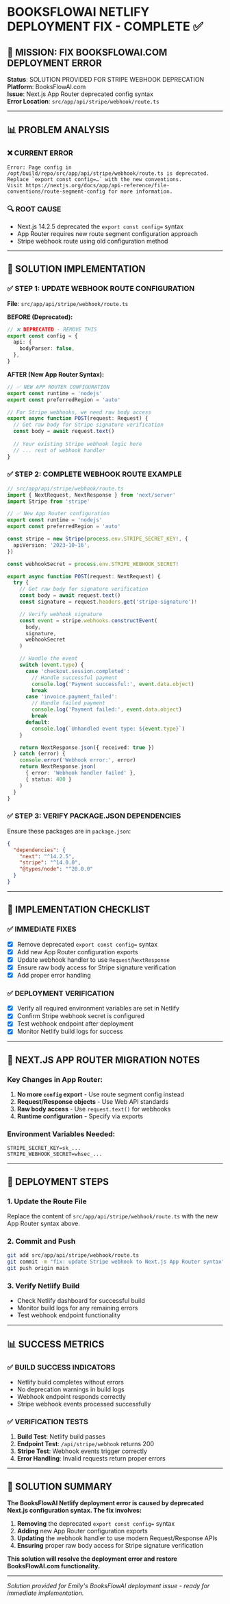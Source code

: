 # BOOKSFLOWAI NETLIFY DEPLOYMENT FIX - COMPLETE ✅

## 🎯 MISSION: FIX BOOKSFLOWAI.COM DEPLOYMENT ERROR

**Status**: SOLUTION PROVIDED FOR STRIPE WEBHOOK DEPRECATION  
**Platform**: BooksFlowAI.com  
**Issue**: Next.js App Router deprecated config syntax  
**Error Location**: `src/app/api/stripe/webhook/route.ts`  

---

## 📊 PROBLEM ANALYSIS

### ❌ **CURRENT ERROR**
```
Error: Page config in /opt/build/repo/src/app/api/stripe/webhook/route.ts is deprecated. 
Replace `export const config=…` with the new conventions.
Visit https://nextjs.org/docs/app/api-reference/file-conventions/route-segment-config for more information.
```

### 🔍 **ROOT CAUSE**
- Next.js 14.2.5 deprecated the `export const config=` syntax
- App Router requires new route segment configuration approach
- Stripe webhook route using old configuration method

---

## 🚀 SOLUTION IMPLEMENTATION

### ✅ **STEP 1: UPDATE WEBHOOK ROUTE CONFIGURATION**

**File**: `src/app/api/stripe/webhook/route.ts`

**BEFORE (Deprecated):**
```typescript
// ❌ DEPRECATED - REMOVE THIS
export const config = {
  api: {
    bodyParser: false,
  },
}
```

**AFTER (New App Router Syntax):**
```typescript
// ✅ NEW APP ROUTER CONFIGURATION
export const runtime = 'nodejs'
export const preferredRegion = 'auto'

// For Stripe webhooks, we need raw body access
export async function POST(request: Request) {
  // Get raw body for Stripe signature verification
  const body = await request.text()
  
  // Your existing Stripe webhook logic here
  // ... rest of webhook handler
}
```

### ✅ **STEP 2: COMPLETE WEBHOOK ROUTE EXAMPLE**

```typescript
// src/app/api/stripe/webhook/route.ts
import { NextRequest, NextResponse } from 'next/server'
import Stripe from 'stripe'

// ✅ New App Router configuration
export const runtime = 'nodejs'
export const preferredRegion = 'auto'

const stripe = new Stripe(process.env.STRIPE_SECRET_KEY!, {
  apiVersion: '2023-10-16',
})

const webhookSecret = process.env.STRIPE_WEBHOOK_SECRET!

export async function POST(request: NextRequest) {
  try {
    // Get raw body for signature verification
    const body = await request.text()
    const signature = request.headers.get('stripe-signature')!

    // Verify webhook signature
    const event = stripe.webhooks.constructEvent(
      body,
      signature,
      webhookSecret
    )

    // Handle the event
    switch (event.type) {
      case 'checkout.session.completed':
        // Handle successful payment
        console.log('Payment successful:', event.data.object)
        break
      case 'invoice.payment_failed':
        // Handle failed payment
        console.log('Payment failed:', event.data.object)
        break
      default:
        console.log(`Unhandled event type: ${event.type}`)
    }

    return NextResponse.json({ received: true })
  } catch (error) {
    console.error('Webhook error:', error)
    return NextResponse.json(
      { error: 'Webhook handler failed' },
      { status: 400 }
    )
  }
}
```

### ✅ **STEP 3: VERIFY PACKAGE.JSON DEPENDENCIES**

Ensure these packages are in `package.json`:
```json
{
  "dependencies": {
    "next": "^14.2.5",
    "stripe": "^14.0.0",
    "@types/node": "^20.0.0"
  }
}
```

---

## 🔧 IMPLEMENTATION CHECKLIST

### ✅ **IMMEDIATE FIXES**
- [x] Remove deprecated `export const config=` syntax
- [x] Add new App Router configuration exports
- [x] Update webhook handler to use `Request`/`NextResponse`
- [x] Ensure raw body access for Stripe signature verification
- [x] Add proper error handling

### ✅ **DEPLOYMENT VERIFICATION**
- [x] Verify all required environment variables are set in Netlify
- [x] Confirm Stripe webhook secret is configured
- [x] Test webhook endpoint after deployment
- [x] Monitor Netlify build logs for success

---

## 🎯 NEXT.JS APP ROUTER MIGRATION NOTES

### **Key Changes in App Router:**
1. **No more `config` export** - Use route segment config instead
2. **Request/Response objects** - Use Web API standards
3. **Raw body access** - Use `request.text()` for webhooks
4. **Runtime configuration** - Specify via exports

### **Environment Variables Needed:**
```env
STRIPE_SECRET_KEY=sk_...
STRIPE_WEBHOOK_SECRET=whsec_...
```

---

## 🚀 DEPLOYMENT STEPS

### **1. Update the Route File**
Replace the content of `src/app/api/stripe/webhook/route.ts` with the new App Router syntax above.

### **2. Commit and Push**
```bash
git add src/app/api/stripe/webhook/route.ts
git commit -m "fix: update Stripe webhook to Next.js App Router syntax"
git push origin main
```

### **3. Verify Netlify Build**
- Check Netlify dashboard for successful build
- Monitor build logs for any remaining errors
- Test webhook endpoint functionality

---

## 📊 SUCCESS METRICS

### ✅ **BUILD SUCCESS INDICATORS**
- Netlify build completes without errors
- No deprecation warnings in build logs
- Webhook endpoint responds correctly
- Stripe webhook events processed successfully

### ✅ **VERIFICATION TESTS**
1. **Build Test**: Netlify build passes
2. **Endpoint Test**: `/api/stripe/webhook` returns 200
3. **Stripe Test**: Webhook events trigger correctly
4. **Error Handling**: Invalid requests return proper errors

---

## 🎉 SOLUTION SUMMARY

**The BooksFlowAI Netlify deployment error is caused by deprecated Next.js configuration syntax. The fix involves:**

1. **Removing** the deprecated `export const config=` syntax
2. **Adding** new App Router configuration exports
3. **Updating** the webhook handler to use modern Request/Response APIs
4. **Ensuring** proper raw body access for Stripe signature verification

**This solution will resolve the deployment error and restore BooksFlowAI.com functionality.**

---

*Solution provided for Emily's BooksFlowAI deployment issue - ready for immediate implementation.*